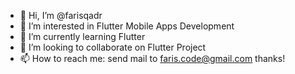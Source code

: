 - 👋 Hi, I’m @farisqadr
- 👀 I’m interested in Flutter Mobile Apps Development
- 🌱 I’m currently learning Flutter
- 💞️ I’m looking to collaborate on Flutter Project
- 📫 How to reach me: send mail to faris.code@gmail.com thanks!

<!---
farisqadr/farisqadr is a ✨ special ✨ repository because its `README.md` (this file) appears on your GitHub profile.
You can click the Preview link to take a look at your changes.
--->
